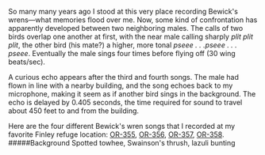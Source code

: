 So many many years ago I stood at this very place recording Bewick's wrens—what memories flood over me. Now, some kind of confrontation has apparently developed between two neighboring males. The calls of two birds overlap one another at first, with the near male calling sharply _plit plit plit_, the other bird (his mate?) a higher, more tonal _pseee . . .pseee . . . pseee_. Eventually the male sings four times before flying off (30 wing beats/sec).

A curious echo appears after the third and fourth songs. The male had flown in line with a nearby building, and the song echoes back to my microphone, making it seem as if another bird sings in the background. The echo is delayed by 0.405 seconds, the time required for sound to travel about 450 feet to and from the building.

Here are the four different Bewick's wren songs that I recorded at my favorite Finley refuge location: [OR-355](http://listeningtoacontinentsing.com/recording.php?page=OR-355), [OR-356](http://listeningtoacontinentsing.com/recording.php?page=OR-356), [OR-357](http://listeningtoacontinentsing.com/recording.php?page=OR-357), [OR-358](http://listeningtoacontinentsing.com/recording.php?page=OR-358).
#####Background
Spotted towhee, Swainson's thrush, lazuli bunting
